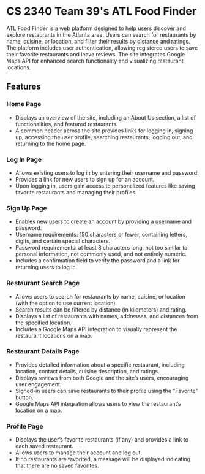# CS 2340 Team 39's ATL Food Finder

ATL Food Finder is a web platform designed to help users discover and explore restaurants in the Atlanta area. Users can search for restaurants by name, cuisine, or location, and filter their results by distance and ratings. The platform includes user authentication, allowing registered users to save their favorite restaurants and leave reviews. The site integrates Google Maps API for enhanced search functionality and visualizing restaurant locations.

## Features

### Home Page
- Displays an overview of the site, including an About Us section, a list of functionalities, and featured restaurants.
- A common header across the site provides links for logging in, signing up, accessing the user profile, searching restaurants, logging out, and returning to the home page.

### Log In Page
- Allows existing users to log in by entering their username and password.
- Provides a link for new users to sign up for an account.
- Upon logging in, users gain access to personalized features like saving favorite restaurants and managing their profiles.

### Sign Up Page
- Enables new users to create an account by providing a username and password.
- Username requirements: 150 characters or fewer, containing letters, digits, and certain special characters.
- Password requirements: at least 8 characters long, not too similar to personal information, not commonly used, and not entirely numeric.
- Includes a confirmation field to verify the password and a link for returning users to log in.

### Restaurant Search Page
- Allows users to search for restaurants by name, cuisine, or location (with the option to use current location).
- Search results can be filtered by distance (in kilometers) and rating.
- Displays a list of restaurants with names, addresses, and distances from the specified location.
- Includes a Google Maps API integration to visually represent the restaurant locations on a map.

### Restaurant Details Page
- Provides detailed information about a specific restaurant, including location, contact details, cuisine description, and ratings.
- Displays reviews from both Google and the site’s users, encouraging user engagement.
- Signed-in users can save restaurants to their profile using the "Favorite" button.
- Google Maps API integration allows users to view the restaurant’s location on a map.

### Profile Page
- Displays the user’s favorite restaurants (if any) and provides a link to each saved restaurant.
- Allows users to manage their account and log out.
- If no restaurants are favorited, a message will be displayed indicating that there are no saved favorites.
